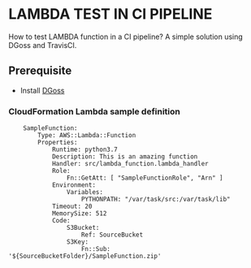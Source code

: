 # LAMBDA TEST IN CI PIPELINE

How to test LAMBDA function in a CI pipeline? A simple solution using DGoss and TravisCI.


## Prerequisite

* Install [DGoss](https://github.com/aelsabbahy/goss/tree/master/extras/dgoss)

### CloudFormation Lambda sample definition

```
    SampleFunction:
        Type: AWS::Lambda::Function
        Properties:
            Runtime: python3.7
            Description: This is an amazing function
            Handler: src/lambda_function.lambda_handler
            Role: 
                Fn::GetAtt: [ "SampleFunctionRole", "Arn" ]
            Environment:
                Variables:
                    PYTHONPATH: "/var/task/src:/var/task/lib"
            Timeout: 20
            MemorySize: 512
            Code:
                S3Bucket: 
                    Ref: SourceBucket
                S3Key: 
                    Fn::Sub: '${SourceBucketFolder}/SampleFunction.zip'
```
